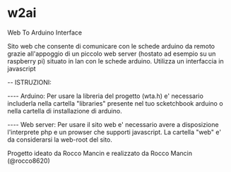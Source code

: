 # w2ai

Web To Arduino Interface

Sito web che consente di comunicare con le schede arduino da remoto grazie all'appoggio di un piccolo web server (hostato ad esempio su un raspberry pi) situato in lan con le schede arduino. Utilizza un interfaccia in javascript

-- ISTRUZIONI:

---- Arduino: Per usare la libreria del progetto (wta.h) e' necessario includerla nella cartella "libraries" presente nel tuo scketchbook arduino o nella cartella di installazione di arduino.

---- Web server: Per usare il sito web e' necessario avere a disposizione l'interprete php e un prowser che supporti javascript. La cartella "web" e' da considerarsi la web-root del sito.

Progetto ideato da Rocco Mancin e realizzato da Rocco Mancin (@rocco8620)
